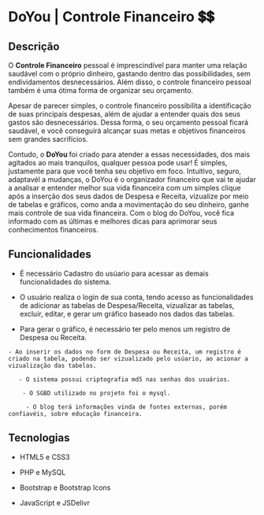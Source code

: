 # DoYou | Controle Financeiro 💲💲


## Descrição
<p>  O <b>Controle Financeiro</b> pessoal é imprescindível para manter uma relação saudável com o próprio dinheiro, gastando dentro das possibilidades, sem endividamentos desnecessários. Além disso, o controle financeiro pessoal também é uma ótima forma de organizar seu orçamento.</p>
<p>  Apesar de parecer simples, o controle financeiro possibilita a identificação de suas principais despesas, além de ajudar a entender quais dos seus gastos são desnecessários. Dessa forma, o seu orçamento pessoal ficará saudável, e você conseguirá alcançar suas metas e objetivos financeiros sem grandes sacrifícios.</p>

<p> Contudo, o <b> DoYou </b> foi criado para atender a essas necessidades, dos mais agitados ao mais tranquilos, qualquer pessoa pode usar! É simples, justamente para que você tenha seu objetivo em foco. Intuitivo, seguro, adaptavél a mudanças, o DoYou é o organizador financeiro que vai te ajudar a analisar e entender melhor sua vida financeira com um simples clique após a inserção dos seus dados de Despesa e Receita, vizualize por meio de tabelas e gráficos, como anda a movimentação do seu dinheiro, ganhe mais controle de sua vida financeira. Com o blog do DoYou, você fica informado com as últimas e melhores dicas para aprimorar seus conhecimentos financeiros.
 </p>


## Funcionalidades

 - É necessário Cadastro do usúario para acessar as demais funcionalidades do sistema. 


  - O usuário realiza o login de sua conta, tendo acesso as funcionalidades de adicionar as tabelas de Despesa/Receita, vizualizar as tabelas, excluir, editar, e gerar um gráfico baseado nos dados das tabelas.
  
   - Para gerar o gráfico, é necessário ter pelo menos um registro de Despesa ou Receita.
   
    - Ao inserir os dados no form de Despesa ou Receita, um registro é criado na tabela, podendo ser vizualizado pelo usúario, ao acionar a vizualização das tabelas.
    
       - O sistema possui criptografia md5 nas senhas dos usuários.

        - O SGBD utilizado no projeto foi o mysql.

         - O blog terá informações vinda de fontes externas, porém confiavéis, sobre educação financeira.

        
## Tecnologias

- HTML5 e CSS3

- PHP e MySQL

- Bootstrap e Bootstrap Icons

- JavaScript e JSDelivr




